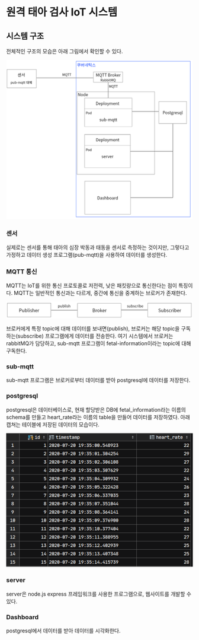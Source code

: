 # 원격 태아 검사 IoT 시스템

## 시스템 구조

전체적인 구조의 모습은 아래 그림에서 확인할 수 있다.

![](.README_images/architecture.png)

### 센서

실제로는 센서를 통해 태아의 심장 박동과 태동을 센서로 측정하는 것이지만,
그렇다고 가정하고 데이터 생성 프로그램(pub-mqtt)을 사용하여 데이터를 생성한다.

### MQTT 통신

MQTT는 IoT를 위한 통신 프로토콜로 저전력, 낮은 패킷량으로 통신한다는 점이 특징이다.
MQTT는 일반적인 통신과는 다르게, 중간에 통신을 중계하는 브로커가 존재한다.

![](.README_images/mqtt.png)

브로커에게 특정 topic에 대해 데이터를 보내면(publish),
브로커는 해당 topic을 구독하는(subscribe) 프로그램에게 데이터를 전송한다.
여기 시스템에서 브로커는 rabbitMQ가 담당하고, 
sub-mqtt 프로그램이 fetal-information이라는 topic에 대해 구독한다.

### sub-mqtt

sub-mqtt 프로그램은 브로커로부터 데이터를 받아 postgresql에 데이터를 저장한다.

### postgresql

postgresql은 데이터베이스로, 현재 할당받은 DB에 fetal_information라는 이름의 schema를 만들고
heart_rate라는 이름의 table을 만들어 데이터를 저장하였다. 
아래 캡쳐는 테이블에 저장된 데이터의 모습이다.

![](.README_images/table.png)

### server

server은 node.js express 프레임워크를 사용한 프로그램으로,
웹사이트를 개발할 수 있다.

### Dashboard

postgresql에서 데이터를 받아 데이터를 시각화한다.